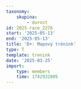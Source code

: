 ```yaml
---
taxonomy:
    skupina:
        - dorost
id: 2025-race_2276
start: '2025-05-13'
end: '2025-05-13'
title: 'D+: Mapový trénink'
type: T
template: trenink
date: '2025-03-25'
import:
    type: members
    time: 1742932805
---
```


